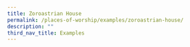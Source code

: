 ```yaml
---
title: Zoroastrian House
permalink: /places-of-worship/examples/zoroastrian-house/
description: ""
third_nav_title: Examples
---
```

